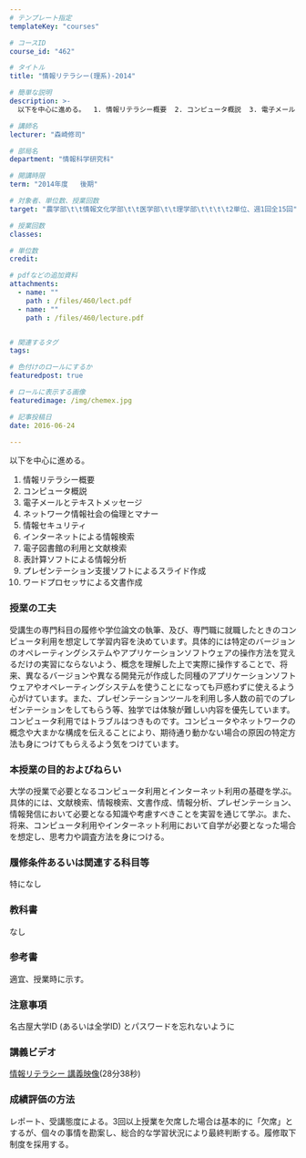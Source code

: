 ```yaml
---
# テンプレート指定
templateKey: "courses"

# コースID
course_id: "462"

# タイトル
title: "情報リテラシー(理系)-2014"

# 簡単な説明
description: >-
  以下を中心に進める。  1. 情報リテラシー概要  2. コンピュータ概説  3. 電子メールとテキストメッセージ  4. ネットワーク情報社会の倫理とマナー  5. 情報セキュリティ...

# 講師名
lecturer: "森崎修司"

# 部局名
department: "情報科学研究科"

# 開講時限
term: "2014年度	後期"

# 対象者、単位数、授業回数
target: "農学部\t\t情報文化学部\t\t医学部\t\t理学部\t\t\t\t2単位、週1回全15回"

# 授業回数
classes: 

# 単位数
credit: 

# pdfなどの追加資料
attachments: 
  - name: "" 
    path : /files/460/lect.pdf
  - name: "" 
    path : /files/460/lecture.pdf


# 関連するタグ
tags:

# 色付けのロールにするか
featuredpost: true

# ロールに表示する画像
featuredimage: /img/chemex.jpg

# 記事投稿日
date: 2016-06-24

---
```

以下を中心に進める。

  1. 情報リテラシー概要
  2. コンピュータ概説
  3. 電子メールとテキストメッセージ
  4. ネットワーク情報社会の倫理とマナー
  5. 情報セキュリティ
  6. インターネットによる情報検索
  7. 電子図書館の利用と文献検索
  8. 表計算ソフトによる情報分析
  9. プレゼンテーション支援ソフトによるスライド作成
 10. ワードプロセッサによる文書作成
### 授業の工夫

受講生の専門科目の履修や学位論文の執筆、及び、専門職に就職したときのコンピュータ利用を想定して学習内容を決めています。具体的には特定のバージョンのオペレーティングシステムやアプリケーションソフトウェアの操作方法を覚えるだけの実習にならないよう、概念を理解した上で実際に操作することで、将来、異なるバージョンや異なる開発元が作成した同種のアプリケーションソフトウェアやオペレーティングシステムを使うことになっても戸惑わずに使えるよう心がけています。また、プレゼンテーションツールを利用し多人数の前でのプレゼンテーションをしてもらう等、独学では体験が難しい内容を優先しています。コンピュータ利用ではトラブルはつきものです。コンピュータやネットワークの概念や大まかな構成を伝えることにより、期待通り動かない場合の原因の特定方法も身につけてもらえるよう気をつけています。

### 本授業の目的およびねらい

大学の授業で必要となるコンピュータ利用とインターネット利用の基礎を学ぶ。具体的には、文献検索、情報検索、文書作成、情報分析、プレゼンテーション、情報発信において必要となる知識や考慮すべきことを実習を通じて学ぶ。また、将来、コンピュータ利用やインターネット利用において自学が必要となった場合を想定し、思考力や調査方法を身につける。

### 履修条件あるいは関連する科目等

特になし

### 教科書

なし

### 参考書

適宜、授業時に示す。

### 注意事項

名古屋大学ID (あるいは全学ID) とパスワードを忘れないように

### 講義ビデオ


[ 情報リテラシー 講義映像](http://nuvideo.media.nagoya-u.ac.jp/embed/ed4d33e9a0a253358d027e49558aebedf4f5ec2a)(28分38秒)

### 成績評価の方法

レポート、受講態度による。3回以上授業を欠席した場合は基本的に「欠席」とするが、個々の事情を勘案し、総合的な学習状況により最終判断する。履修取下制度を採用する。
